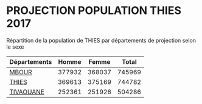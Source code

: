 # PROJECTION POPULATION THIES 2017
	
Répartition de la population de THIES par départements de projection selon le sexe
	
| Départements  | Homme | Femme | Total |
| --------- |:-----:|:-----:|:-----:|
| [MBOUR](MBOUR) | 377932 | 368037 | 745969 |
| [THIES](THIES) | 369613 | 375169 | 744782 |
| [TIVAOUANE](TIVAOUANE) | 252361 | 251926 | 504286 |
